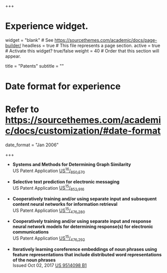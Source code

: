 +++
# Experience widget.
widget = "blank"  # See https://sourcethemes.com/academic/docs/page-builder/
headless = true  # This file represents a page section.
active = true  # Activate this widget? true/false
weight = 40  # Order that this section will appear.

title = "Patents"
subtitle = ""

# Date format for experience
#   Refer to https://sourcethemes.com/academic/docs/customization/#date-format
date_format = "Jan 2006"

+++

 - **Systems and Methods for Determining Graph Similarity**</br>
   US Patent Application [US<sup>16</sup>/<sub>850,570</sub>](https://patents.google.com/patent/US20200334495A1)</br>


 - **Selective text prediction for electronic messaging**</br>
   US Patent Application [US<sup>15</sup>/<sub>852,916</sub>](https://patents.google.com/patent/US20190197101A1)</br>


 - **Cooperatively training and/or using separate input and subsequent content neural networks for information retrieval**</br>
   US Patent Application [US<sup>15</sup>/<sub>476,280</sub>](https://patents.google.com/patent/US20180240013A1/)</br>


 - **Cooperatively training and/or using separate input and response neural network models for determining response(s) for electronic communications**</br>
   US Patent Application [US<sup>15</sup>/<sub>476,292</sub>](https://patents.google.com/patent/US20180240014A1)</br>


 - **Iteratively learning coreference embeddings of noun phrases using feature representations that include distributed word representations of the noun phrases**</br>
   Issued Oct 02, 2017 [US 9514098 B1](https://patents.google.com/patent/US9514098B1)</br>
